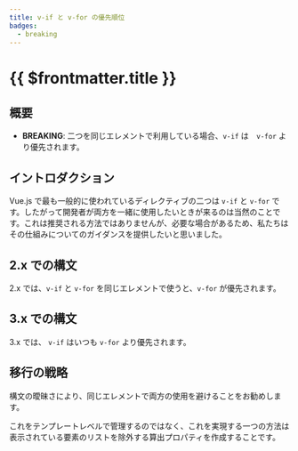 ```yaml
---
title: v-if と v-for の優先順位
badges:
  - breaking
---
```


# {{ $frontmatter.title }} <MigrationBadges :badges="$frontmatter.badges" />

## 概要

- **BREAKING**: 二つを同じエレメントで利用している場合、`v-if` は　`v-for` より優先されます。

## イントロダクション

Vue.js で最も一般的に使われているディレクティブの二つは `v-if` と `v-for` です。したがって開発者が両方を一緒に使用したいときが来るのは当然のことです。これは推奨される方法ではありませんが、必要な場合があるため、私たちはその仕組みについてのガイダンスを提供したいと思いました。

## 2.x での構文

2.x では、`v-if` と `v-for` を同じエレメントで使うと、`v-for` が優先されます。

## 3.x での構文

3.x では、 `v-if` はいつも `v-for` より優先されます。

## 移行の戦略

構文の曖昧さにより、同じエレメントで両方の使用を避けることをお勧めします。

これをテンプレートレベルで管理するのではなく、これを実現する一つの方法は表示されている要素のリストを除外する算出プロパティを作成することです。
